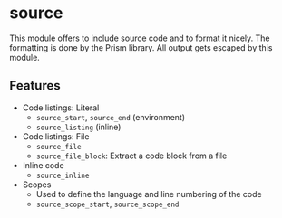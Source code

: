 # source

This module offers to include source code and to format it nicely. The formatting is done by the Prism library. All output gets escaped by this module.


## Features
- Code listings: Literal
    - `source_start`, `source_end` (environment)
    - `source_listing` (inline)
- Code listings: File
    - `source_file`
    - `source_file_block`: Extract a code block from a file
- Inline code
    - `source_inline`
- Scopes
    - Used to define the language and line numbering of the code
    - `source_scope_start`, `source_scope_end`